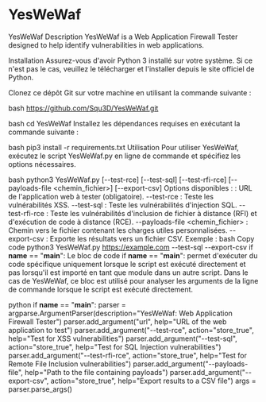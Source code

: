 # YesWeWaf
YesWeWaf
Description
YesWeWaf is a Web Application Firewall Tester designed to help identify vulnerabilities in web applications.

Installation
Assurez-vous d'avoir Python 3 installé sur votre système. Si ce n'est pas le cas, veuillez le télécharger et l'installer depuis le site officiel de Python.

Clonez ce dépôt Git sur votre machine en utilisant la commande suivante :

bash
https://github.com/Squ3D/YesWeWaf.git

bash
cd YesWeWaf
Installez les dépendances requises en exécutant la commande suivante :

bash
pip3 install -r requirements.txt
Utilisation
Pour utiliser YesWeWaf, exécutez le script YesWeWaf.py en ligne de commande et spécifiez les options nécessaires.

bash
python3 YesWeWaf.py <url> [--test-rce] [--test-sql] [--test-rfi-rce] [--payloads-file <chemin_fichier>] [--export-csv]
Options disponibles :
<url> : URL de l'application web à tester (obligatoire).
--test-rce : Teste les vulnérabilités XSS.
--test-sql : Teste les vulnérabilités d'injection SQL.
--test-rfi-rce : Teste les vulnérabilités d'inclusion de fichier à distance (RFI) et d'exécution de code à distance (RCE).
--payloads-file <chemin_fichier> : Chemin vers le fichier contenant les charges utiles personnalisées.
--export-csv : Exporte les résultats vers un fichier CSV.
Exemple :
bash
Copy code
python3 YesWeWaf.py https://example.com --test-sql --export-csv
if __name__ == "__main__":
Le bloc de code if __name__ == "__main__": permet d'exécuter du code spécifique uniquement lorsque le script est exécuté directement et pas lorsqu'il est importé en tant que module dans un autre script. Dans le cas de YesWeWaf, ce bloc est utilisé pour analyser les arguments de la ligne de commande lorsque le script est exécuté directement.

python
if __name__ == "__main__":
    parser = argparse.ArgumentParser(description="YesWeWaf: Web Application Firewall Tester")
    parser.add_argument("url", help="URL of the web application to test")
    parser.add_argument("--test-rce", action="store_true", help="Test for XSS vulnerabilities")
    parser.add_argument("--test-sql", action="store_true", help="Test for SQL Injection vulnerabilities")
    parser.add_argument("--test-rfi-rce", action="store_true", help="Test for Remote File Inclusion vulnerabilities")
    parser.add_argument("--payloads-file", help="Path to the file containing payloads")
    parser.add_argument("--export-csv", action="store_true", help="Export results to a CSV file")
    args = parser.parse_args()
